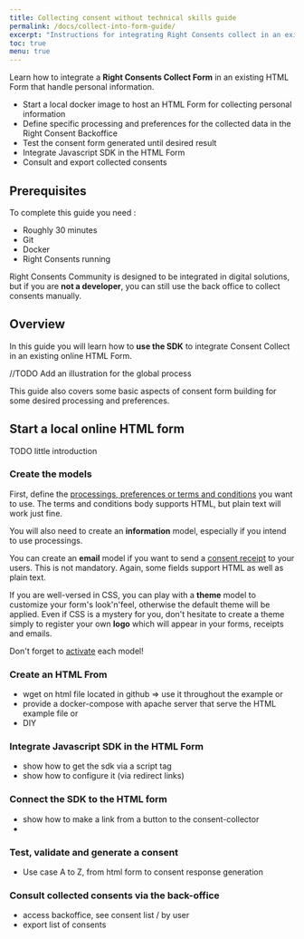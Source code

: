 ```yaml
---
title: Collecting consent without technical skills guide
permalink: /docs/collect-into-form-guide/
excerpt: "Instructions for integrating Right Consents collect in an existing HTML Form without any specific technical skill."
toc: true
menu: true
---
```


Learn how to integrate a **Right Consents Collect Form** in an existing HTML Form that handle personal information.

- Start a local docker image to host an HTML Form for collecting personal information
- Define specific processing and preferences for the collected data in the Right Consent Backoffice
- Test the consent form generated until desired result
- Integrate Javascript SDK in the HTML Form
- Consult and export collected consents

## Prerequisites

To complete this guide you need :

- Roughly 30 minutes
- Git
- Docker
- Right Consents running

Right Consents Community is designed to be integrated in digital solutions, but if you are **not a developer**, you can still use the back office to collect consents manually.

## Overview

In this guide you will learn how to **use the SDK** to integrate Consent Collect in an existing online HTML Form.

//TODO Add an illustration for the global process

This guide also covers some basic aspects of consent form building for some desired processing and preferences.


## Start a local online HTML form 

TODO little introduction

### Create the models

First, define the [processings, preferences or terms and conditions](/docs/model-types) you want to use. The terms and conditions body supports HTML, but plain text will work just fine.

You will also need to create an **information** model, especially if you intend to use processings.

You can create an **email** model if you want to send a [consent receipt](/docs/records-receipts) to your users. This is not mandatory. Again, some fields support HTML as well as plain text.

If you are well-versed in CSS, you can play with a **theme** model to customize your form's look'n'feel, otherwise the default theme will be applied. Even if CSS is a mystery for you, don't hesitate to create a theme simply to register your own **logo** which will appear in your forms, receipts and emails.

Don't forget to [activate](/docs/model-lifecycle) each model!

### Create an HTML From

- wget on html file located in github => use it throughout the example
  or
- provide a docker-compose with apache server that serve the HTML example file 
  or
- DIY

### Integrate Javascript SDK in the HTML Form

- show how to get the sdk via a script tag
- show how to configure it (via redirect links)

### Connect the SDK to the HTML form

- show how to make a link from a button to the consent-collector
- 

### Test, validate and generate a consent
- Use case A to Z, from html form to consent response generation

### Consult collected consents via the back-office

- access backoffice, see consent list / by user
- export list of consents

[comment]: <> (### The one-shot form approach)
[comment]: <> (Use the [form editor]&#40;/docs/consent-context&#41; to create the form of your dreams:)
[comment]: <> (- Elements section:)
[comment]: <> (  - your **information** model will be automatically selected)
[comment]: <> (  - assemble your **processings and preferences** in the desired order or select your **terms and conditions**)
[comment]: <> (- Preview section:)
[comment]: <> (  - choose an [orientation]&#40;/docs/themes&#41;, whether the footer should be sticky &#40;always visible&#41; and select your **theme**)
[comment]: <> (- Options section:)
[comment]: <> (  - enter your **end-user's subject ID**: it can be a simple number, the user's first and last names... but it cannot be changed afterwards and it MUST be **unique**)
[comment]: <> (  - choose a lifespan for the consent)
[comment]: <> (  - choose a [confirmation method]&#40;/docs/confirmation&#41; if you want to double-check your user's identity or reassure them on the process)
[comment]: <> (  - choose whether the users should receive a **notification email** &#40;with the **receipt**&#41; upon submitting their consent: if so, choose the **email** model and enter the user's email address)
[comment]: <> (Finally, click on the **"Get API call URL"** button, and simply send the generated URL to your user - or directly open the form in your browser if they are standing next to you. Have then fill in the form, submit and voilà!)
[comment]: <> (### The operator approach)
[comment]: <> (If you found the previous process cumbersome, and/or if you really have few data elements, you may prefer to collect consent **without even generating any form**.)
[comment]: <> (To do this, enter your **end-user's subject ID** in the search bar at the top of the back office. This will create a specific [operator page]&#40;/docs/operator-access&#41; where you can manually enter the user's consent on their behalf. You have the possibility to have the system send them a **notification email**, but it is again optional.)
